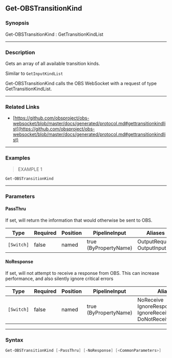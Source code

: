 Get-OBSTransitionKind
---------------------




### Synopsis
Get-OBSTransitionKind : GetTransitionKindList



---


### Description

Gets an array of all available transition kinds.

Similar to `GetInputKindList`


Get-OBSTransitionKind calls the OBS WebSocket with a request of type GetTransitionKindList.



---


### Related Links
* [https://github.com/obsproject/obs-websocket/blob/master/docs/generated/protocol.md#gettransitionkindlist](https://github.com/obsproject/obs-websocket/blob/master/docs/generated/protocol.md#gettransitionkindlist)





---


### Examples
> EXAMPLE 1

```PowerShell
Get-OBSTransitionKind
```


---


### Parameters
#### **PassThru**

If set, will return the information that would otherwise be sent to OBS.






|Type      |Required|Position|PipelineInput        |Aliases                      |
|----------|--------|--------|---------------------|-----------------------------|
|`[Switch]`|false   |named   |true (ByPropertyName)|OutputRequest<br/>OutputInput|



#### **NoResponse**

If set, will not attempt to receive a response from OBS.
This can increase performance, and also silently ignore critical errors






|Type      |Required|Position|PipelineInput        |Aliases                                                                |
|----------|--------|--------|---------------------|-----------------------------------------------------------------------|
|`[Switch]`|false   |named   |true (ByPropertyName)|NoReceive<br/>IgnoreResponse<br/>IgnoreReceive<br/>DoNotReceiveResponse|





---


### Syntax
```PowerShell
Get-OBSTransitionKind [-PassThru] [-NoResponse] [<CommonParameters>]
```
